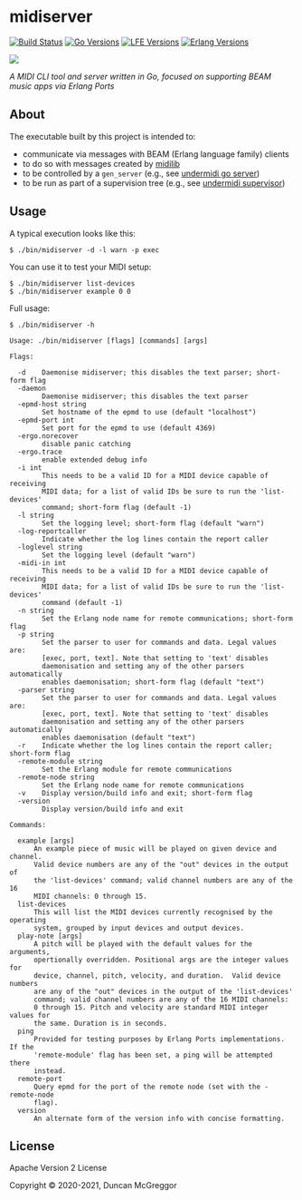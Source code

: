 # midiserver

[![Build Status][gh-actions-badge]][gh-actions]
[![Go Versions][go badge]][go]
[![LFE Versions][lfe badge]][lfe]
[![Erlang Versions][erlang badge]][erlang]

[![][logo]][logo-large]

*A MIDI CLI tool and server written in Go, focused on supporting BEAM music apps via Erlang Ports*

## About

The executable built by this project is intended to:
* communicate via messages with BEAM (Erlang language family) clients
* to do so with messages created by [midilib](https://github.com/erlsci/midilib)
* to be controlled by a `gen_server` (e.g., see [undermidi go server](https://github.com/ut-proj/undermidi/blob/release/0.2.x/src/undermidi/supervisor.lfe))
* to be run as part of a supervision tree (e.g., see [undermidi supervisor](https://github.com/ut-proj/undermidi))

## Usage

A typical execution looks like this:

```shell
$ ./bin/midiserver -d -l warn -p exec
```

You can use it to test your MIDI setup:

```shell
$ ./bin/midiserver list-devices
$ ./bin/midiserver example 0 0
```

Full usage:

```shell
$ ./bin/midiserver -h
```

```text
Usage: ./bin/midiserver [flags] [commands] [args]

Flags:

  -d	Daemonise midiserver; this disables the text parser; short-form flag
  -daemon
    	Daemonise midiserver; this disables the text parser
  -epmd-host string
    	Set hostname of the epmd to use (default "localhost")
  -epmd-port int
    	Set port for the epmd to use (default 4369)
  -ergo.norecover
    	disable panic catching
  -ergo.trace
    	enable extended debug info
  -i int
    	This needs to be a valid ID for a MIDI device capable of receiving
    	MIDI data; for a list of valid IDs be sure to run the 'list-devices'
    	command; short-form flag (default -1)
  -l string
    	Set the logging level; short-form flag (default "warn")
  -log-reportcaller
    	Indicate whether the log lines contain the report caller
  -loglevel string
    	Set the logging level (default "warn")
  -midi-in int
    	This needs to be a valid ID for a MIDI device capable of receiving
    	MIDI data; for a list of valid IDs be sure to run the 'list-devices'
    	command (default -1)
  -n string
    	Set the Erlang node name for remote communications; short-form flag
  -p string
    	Set the parser to user for commands and data. Legal values are:
    	[exec, port, text]. Note that setting to 'text' disables
    	daemonisation and setting any of the other parsers automatically
    	enables daemonisation; short-form flag (default "text")
  -parser string
    	Set the parser to user for commands and data. Legal values are:
    	[exec, port, text]. Note that setting to 'text' disables
    	daemonisation and setting any of the other parsers automatically
    	enables daemonisation (default "text")
  -r	Indicate whether the log lines contain the report caller; short-form flag
  -remote-module string
    	Set the Erlang module for remote communications
  -remote-node string
    	Set the Erlang node name for remote communications
  -v	Display version/build info and exit; short-form flag
  -version
    	Display version/build info and exit

Commands:

  example [args]
      An example piece of music will be played on given device and channel.
      Valid device numbers are any of the "out" devices in the output of
      the 'list-devices' command; valid channel numbers are any of the 16
      MIDI channels: 0 through 15.
  list-devices
      This will list the MIDI devices currently recognised by the operating
      system, grouped by input devices and output devices.
  play-note [args]
      A pitch will be played with the default values for the arguments,
      opertionally overridden. Positional args are the integer values for
      device, channel, pitch, velocity, and duration.  Valid device numbers
      are any of the "out" devices in the output of the 'list-devices'
      command; valid channel numbers are any of the 16 MIDI channels:
      0 through 15. Pitch and velocity are standard MIDI integer values for
      the same. Duration is in seconds.
  ping
      Provided for testing purposes by Erlang Ports implementations. If the
      'remote-module' flag has been set, a ping will be attempted there
      instead.
  remote-port
      Query epmd for the port of the remote node (set with the -remote-node
      flag).
  version
      An alternate form of the version info with concise formatting.
```

## License

Apache Version 2 License

Copyright © 2020-2021, Duncan McGreggor

[//]: ---Named-Links---

[logo]: assets/images/logo-v1-x250.png
[logo-large]: assets/images/logo-v1-x1000.png
[github]: https://github.com/ut-proj/midiserver
[gh-actions-badge]: https://github.com/ut-proj/midiserver/workflows/ci%2Fcd/badge.svg
[gh-actions]: https://github.com/ut-proj/midiserver/actions
[go]: https://golang.org/
[go badge]: https://img.shields.io/badge/go-1.16-blue.svg
[lfe]: https://github.com/lfe/lfe
[lfe badge]: https://img.shields.io/badge/lfe-2.0-blue.svg
[erlang badge]: https://img.shields.io/badge/erlang-21%20to%2024-blue.svg
[erlang]: https://github.com/ut-proj/midiserver/blob/master/.github/workflows/cicd.yml
